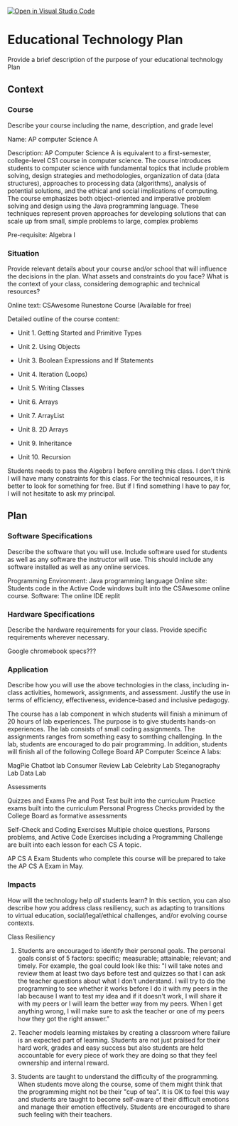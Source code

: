 [![Open in Visual Studio Code](https://classroom.github.com/assets/open-in-vscode-c66648af7eb3fe8bc4f294546bfd86ef473780cde1dea487d3c4ff354943c9ae.svg)](https://classroom.github.com/online_ide?assignment_repo_id=8736732&assignment_repo_type=AssignmentRepo)
# Educational Technology Plan

Provide a brief description of the purpose of your educational technology Plan

## Context

### Course

Describe your course including the name, description, and grade level

Name: AP computer Science A 

Description: AP Computer Science A is equivalent to a first-semester, college-level CS1 course in computer science. The course introduces students to computer science with fundamental topics that include problem solving, design strategies and methodologies, organization of data (data structures), approaches to processing data (algorithms), analysis of potential solutions, and the ethical and social implications of computing. The course emphasizes both object-oriented and imperative problem solving and design using the Java programming language. These techniques represent proven approaches for developing solutions that can scale up from small, simple problems to large, complex problems

Pre-requisite: Algebra I

### Situation

Provide relevant details about your course and/or school that will influence the
decisions in the plan. What assets and constraints do you face? What is the
context of your class, considering demographic and technical resources?

Online text: CSAwesome Runestone Course (Available for free)

Detailed outline of the course content: 
- Unit 1. Getting Started and Primitive Types

- Unit 2. Using Objects

- Unit 3. Boolean Expressions and If Statements	

- Unit 4. Iteration (Loops)

- Unit 5. Writing Classes

- Unit 6. Arrays

- Unit 7. ArrayList

- Unit 8. 2D Arrays

- Unit 9. Inheritance

- Unit 10. Recursion

Students needs to pass the Algebra I before enrolling this class. I don't think I will have many constraints for this class. For the technical resources, it is better to look for something for free. But if I find something I have to pay for, I will not hesitate to ask my principal. 

## Plan

### Software Specifications

Describe the software that you will use. Include software used for students as
well as any software the instructor will use. This should include any software
installed as well as any online services.

Programming Environment: Java programming language
Online site: Students code in the Active Code windows built into the CSAwesome online course.
Software: The online IDE replit

### Hardware Specifications

Describe the hardware requirements for your class. Provide specific requirements
wherever necessary.

Google chromebook specs???

### Application

Describe how you will use the above technologies in the class, including
in-class activities, homework, assignments, and assessment. Justify the use
in terms of efficiency, effectiveness, evidence-based and inclusive pedagogy.

The course has a lab component in which students will finish a minimum of 20 hours of lab experiences. The purpose is to give students hands-on experiences. The lab consists of small coding assignments. The assignments ranges from something easy to somthing challenging. In the lab, students are encouraged to do pair programming. In addition, students will finish all of the following College Board AP Computer Sceince A labs:

MagPie Chatbot lab 
Consumer Review Lab
Celebrity Lab
Steganography Lab
Data Lab

Assessments

Quizzes and Exams
Pre and Post Test built into the curriculum
Practice exams built into the curriculum
Personal Progress Checks provided by the College Board as formative assessments

Self-Check and Coding Exercises
Multiple choice questions, Parsons problems, and Active Code Exercises including a Programming Challenge are built into each lesson for each CS A topic. 

AP CS A Exam
Students who complete this course will be prepared to take the AP CS A Exam in May.


### Impacts

How will the technology help *all* students learn? In this section, you can also
describe how you address class resiliency, such as adapting to
transitions to virtual education, social/legal/ethical challenges,  and/or
evolving course contexts.

Class Resiliency
1. Students are encouraged to identify their personal goals. The personal goals consist of 5 factors: specific; measurable; attainable; relevant; and timely. For example, the goal could look like this: "I will take notes and review them at least two days before test and quizzes so that I can ask the teacher questions about what I don’t understand. I will try to do the programming to see whether it works before I do it with my peers in the lab because I want to test my idea and if it doesn't work, I will share it with my peers or I will learn the better way from my peers. When I get anything wrong, I will make sure to ask the teacher or one of my peers how they got the right answer.”

2. Teacher models learning mistakes by creating a classroom where failure is an expected part of learning. Students are not just praised for their hard work, grades and easy success but also students are held accountable for every piece of work they are doing so that they feel ownership and internal reward.

3. Students are taught to understand the difficulty of the programming. When students move along the course, some of them might think that the programming might not be their "cup of tea". It is OK to feel this way and students are taught to become self-aware of their difficult emotions and manage their emotion effectively. Students are encouraged to share such feeling with their teachers. 
